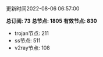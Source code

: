更新时间2022-08-06 06:57:00

**总订阅: 73**
**总节点: 1805**
**有效节点: 830**
- trojan节点: 211
- ss节点: 511
- v2ray节点: 108
